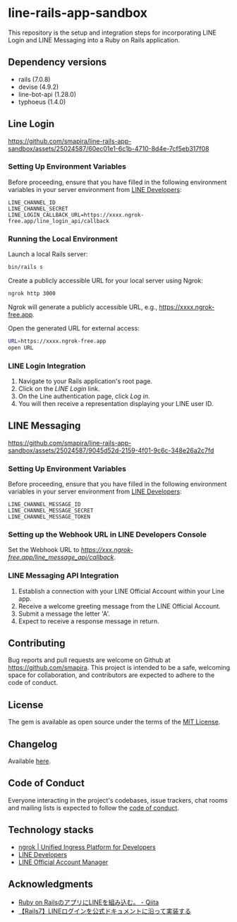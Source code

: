 # line-rails-app-sandbox

This repository is the setup and integration steps for incorporating LINE Login and LINE Messaging into a Ruby on Rails application.

## Dependency versions

* rails (7.0.8)
* devise (4.9.2)
* line-bot-api (1.28.0)
* typhoeus (1.4.0)

## Line Login

https://github.com/smapira/line-rails-app-sandbox/assets/25024587/60ec01e1-6c1b-4710-8d4e-7cf5eb317f08

### Setting Up Environment Variables

Before proceeding, ensure that you have filled in the following environment variables in your server environment from [LINE Developers](https://developers.line.biz/console/):

    LINE_CHANNEL_ID
    LINE_CHANNEL_SECRET
    LINE_LOGIN_CALLBACK_URL=https://xxxx.ngrok-free.app/line_login_api/callback

### Running the Local Environment

Launch a local Rails server:

```bash
bin/rails s
```

Create a publicly accessible URL for your local server using Ngrok:

```bash
ngrok http 3000
```

Ngrok will generate a publicly accessible URL, e.g., https://xxxx.ngrok-free.app.

Open the generated URL for external access:

```bash
URL=https://xxxx.ngrok-free.app
open URL
```

### LINE Login Integration

1. Navigate to your Rails application's root page. 
2. Click on the *LINE Login* link. 
3. On the Line authentication page, click *Log in*. 
4. You will then receive a representation displaying your LINE user ID.

## LINE Messaging

https://github.com/smapira/line-rails-app-sandbox/assets/25024587/9045d52d-2159-4f01-9c6c-348e26a2c7fd

### Setting Up Environment Variables

Before proceeding, ensure that you have filled in the following environment variables in your server environment from [LINE Developers](https://developers.line.biz/console/):

    LINE_CHANNEL_MESSAGE_ID
    LINE_CHANNEL_MESSAGE_SECRET
    LINE_CHANNEL_MESSAGE_TOKEN

### Setting up the Webhook URL in LINE Developers Console

Set the Webhook URL to *https://xxx.ngrok-free.app/line_message_api/callback*.

### LINE Messaging API Integration

1. Establish a connection with your LINE Official Account within your Line app. 
2. Receive a welcome greeting message from the LINE Official Account. 
3. Submit a message the letter 'A'.
4. Expect to receive a response message in return.

## Contributing
Bug reports and pull requests are welcome on Github at https://github.com/smapira. This project is intended to be a safe, welcoming space for collaboration, and contributors are expected to adhere to the code of conduct.

## License
The gem is available as open source under the terms of the [MIT License](https://opensource.org/licenses/MIT).

## Changelog
Available [here](https://github.com/smapira/blob/main/CHANGELOG.md).

## Code of Conduct
Everyone interacting in the project's codebases, issue trackers, chat rooms and mailing lists is expected to follow the [code of conduct](https://github.com/smapira/blob/main/CODE_OF_CONDUCT.md).

## Technology stacks
- [ngrok | Unified Ingress Platform for Developers](https://ngrok.com/)
- [LINE Developers](https://developers.line.biz/)
- [LINE Official Account Manager](https://manager.line.biz/)

## Аcknowledgments
- [Ruby on RailsのアプリにLINEを組み込む。 - Qiita](https://qiita.com/prg_mt/items/b3238ebfae1a3df67cab)
- [【Rails7】LINEログインを公式ドキュメントに沿って実装する](https://zenn.dev/yoiyoicho/articles/974c73ac75c100)

